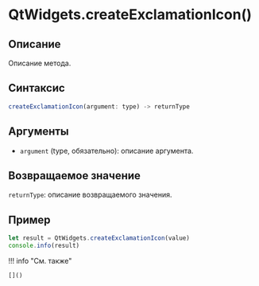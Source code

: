 # QtWidgets.createExclamationIcon()

## Описание
Описание метода.

## Синтаксис
```javascript
createExclamationIcon(argument: type) -> returnType
```

## Аргументы
- `argument` (type, обязательно): описание аргумента.

## Возвращаемое значение
`returnType`: описание возвращаемого значения.

## Пример
```javascript linenums="1"
let result = QtWidgets.createExclamationIcon(value)
console.info(result)
```

!!! info "См. также"

    []()

